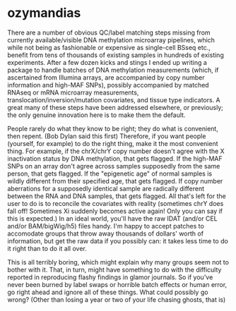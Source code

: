 # ozymandias

There are a number of obvious QC/label matching steps missing from currently available/visible DNA methylation microarray pipelines, which while not being as fashionable or expensive as single-cell BSseq etc., benefit from tens of thousands of existing samples in hundreds of existing experiments.  After a few dozen kicks and stings I ended up writing a package to handle batches of DNA methylation measurements (which, if ascertained from Illumina arrays, are accompanied by copy number information and high-MAF SNPs), possibly accompanied by matched RNAseq or mRNA microarray measurements, translocation/inversion/mutation covariates, and tissue type indicators.  A great many of these steps have been addressed elsewhere, or previously; the only genuine innovation here is to make them the default. 

People rarely do what they know to be right; they do what is convenient, then repent.  (Bob Dylan said this first)  Therefore, if you want people (yourself, for example) to do the right thing, make it the most convenient thing.   For example, if the chrX/chrY copy number doesn't agree with the X inactivation status by DNA methylation, that gets flagged.  If the high-MAF SNPs on an array don't agree across samples supposedly from the same person, that gets flagged.  If the "epigenetic age" of normal samples is wildly different from their specified age, that gets flagged.  If copy number aberrations for a supposedly identical sample are radically different between the RNA and DNA samples, that gets flagged.  All that's left for the user to do is to reconcile the covariates with reality (sometimes chrY does fall off!  Sometimes Xi suddenly becomes active again!  Only you can say if this is expected.) In an ideal world, you'll have the raw IDAT (and/or CEL and/or BAM/bigWig/h5) files handy.  I'm happy to accept patches to accomodate groups that throw away thousands of dollars' worth of information, but get the raw data if you possibly can: it takes less time to do it right than to do it all over.  

This is all terribly boring, which might explain why many groups seem not to bother with it.  That, in turn, might have something to do with the difficulty reported in reproducing flashy findings in glamor journals.  So if you've never been burned by label swaps or horrible batch effects or human error, go right ahead and ignore all of these things.  What could possibly go wrong?  (Other than losing a year or two of your life chasing ghosts, that is)
